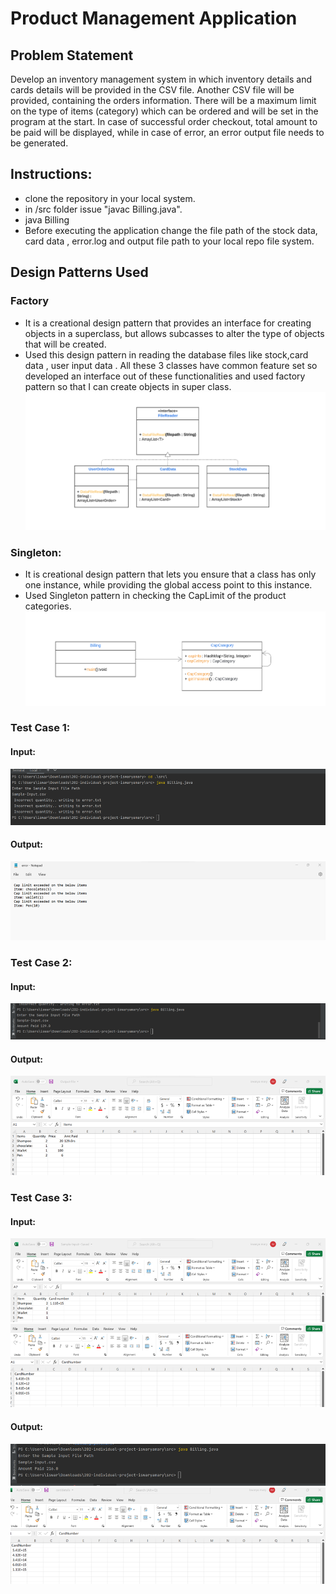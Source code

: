 # Product Management Application

## Problem Statement
Develop an inventory management system in which inventory details and cards details will be provided in the CSV file. Another CSV file will be provided, containing the orders information. There will be a maximum limit on the type of items (category) which can be ordered and will be set in the program at the start. In case of successful order checkout, total amount to be paid will be displayed, while in case of error, an error output file needs to be generated.

## Instructions:
- clone the repository in your local system.
- in /src folder issue "javac Billing.java".
- java Billing
- Before executing the application change the file path of the stock data, card data , error.log and output file path to your local repo file system.

## Design Patterns Used

### Factory
 - It is a creational design pattern that provides an interface for creating objects in a superclass, but allows subcasses to alter the type of objects that will be created.
 - Used this design pattern in reading the database files like stock,card data , user input data . All these 3 classes have common feature set so developed an interface out of these functionalities and used factory pattern so that I can create objects in super class.
 ![](https://github.com/gopinathsjsu/individual-project-iswarya1223/blob/main/.idea/factory%20pattern.png)
 
 ### Singleton:
- It is creational design pattern that lets you ensure that a class has only one instance, while providing the global access point to this instance.
-  Used Singleton pattern in checking the CapLimit of the product categories.
![](https://github.com/gopinathsjsu/individual-project-iswarya1223/blob/main/.idea/singleton%20pattern.png)

### Test Case 1:

#### Input:

![](https://github.com/gopinathsjsu/individual-project-iswarya1223/blob/main/.idea/test1.png)

#### Output:

![](https://github.com/gopinathsjsu/individual-project-iswarya1223/blob/main/.idea/test1results.png)

### Test Case 2:

#### Input:

![](https://github.com/gopinathsjsu/individual-project-iswarya1223/blob/main/.idea/test2.png)

#### Output:

![](https://github.com/gopinathsjsu/individual-project-iswarya1223/blob/main/.idea/test2results.png)


### Test Case 3:

#### Input:

![](https://github.com/gopinathsjsu/individual-project-iswarya1223/blob/main/.idea/test3.png)
![](https://github.com/gopinathsjsu/individual-project-iswarya1223/blob/main/.idea/testcase3_card_details_before_run.png)

#### Output:

![](https://github.com/gopinathsjsu/individual-project-iswarya1223/blob/main/.idea/test3results1.png)
![](https://github.com/gopinathsjsu/individual-project-iswarya1223/blob/main/.idea/test3results2.png)


